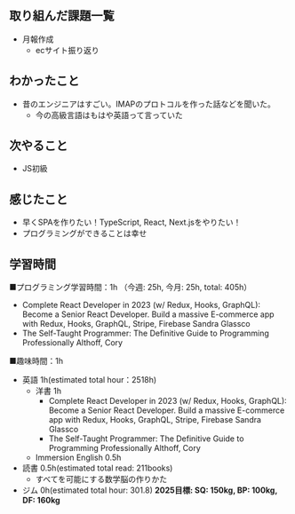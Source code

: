 ## 取り組んだ課題一覧
- 月報作成
  - ecサイト振り返り

## わかったこと
- 昔のエンジニアはすごい。IMAPのプロトコルを作った話などを聞いた。
  - 今の高級言語はもはや英語って言っていた

## 次やること
- JS初級

## 感じたこと
- 早くSPAを作りたい！TypeScript, React, Next.jsをやりたい！
- プログラミングができることは幸せ

## 学習時間
■プログラミング学習時間：1h （今週: 25h, 今月: 25h, total: 405h）
- Complete React Developer in 2023 (w/ Redux, Hooks, GraphQL): Become a Senior React Developer. Build a massive E-commerce app with Redux, Hooks, GraphQL, Stripe, Firebase
Sandra Glassco
- The Self-Taught Programmer: The Definitive Guide to Programming Professionally
Althoff, Cory

■趣味時間：1h
- 英語 1h(estimated total hour：2518h)
  - 洋書 1h
    - Complete React Developer in 2023 (w/ Redux, Hooks, GraphQL): Become a Senior React Developer. Build a massive E-commerce app with Redux, Hooks, GraphQL, Stripe, Firebase
    Sandra Glassco
    - The Self-Taught Programmer: The Definitive Guide to Programming Professionally
    Althoff, Cory
  - Immersion English 0.5h
- 読書 0.5h(estimated total read: 211books)
  - すべてを可能にする数学脳の作りかた
- ジム 0h(estimated total hour: 301.8) **2025目標: SQ: 150kg, BP: 100kg, DF: 160kg**
